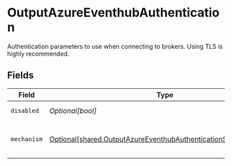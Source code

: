 # OutputAzureEventhubAuthentication

Authentication parameters to use when connecting to brokers. Using TLS is highly recommended.


## Fields

| Field                                                                                                                                        | Type                                                                                                                                         | Required                                                                                                                                     | Description                                                                                                                                  |
| -------------------------------------------------------------------------------------------------------------------------------------------- | -------------------------------------------------------------------------------------------------------------------------------------------- | -------------------------------------------------------------------------------------------------------------------------------------------- | -------------------------------------------------------------------------------------------------------------------------------------------- |
| `disabled`                                                                                                                                   | *Optional[bool]*                                                                                                                             | :heavy_minus_sign:                                                                                                                           | Enable authentication.                                                                                                                       |
| `mechanism`                                                                                                                                  | [Optional[shared.OutputAzureEventhubAuthenticationSASLMechanism]](undefined/models/shared/outputazureeventhubauthenticationsaslmechanism.md) | :heavy_minus_sign:                                                                                                                           | SASL authentication mechanism to use                                                                                                         |